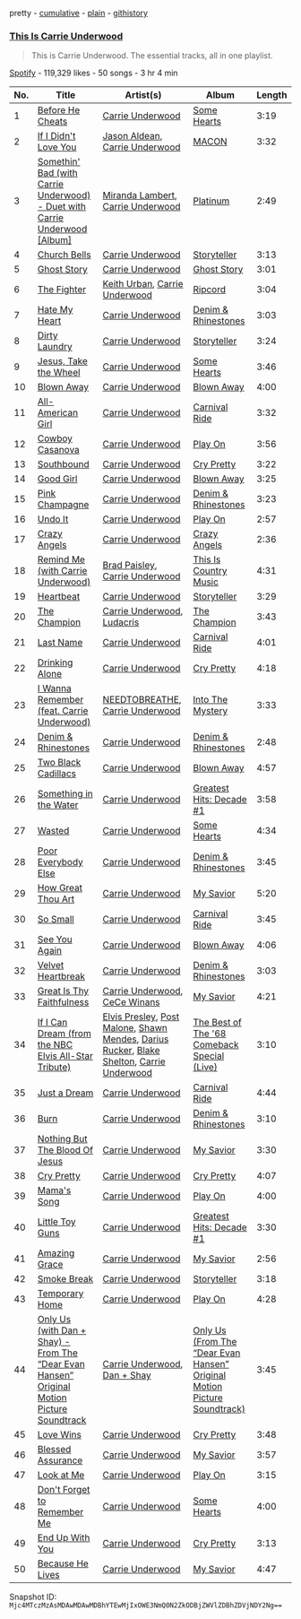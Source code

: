 pretty - [cumulative](/playlists/cumulative/37i9dQZF1DZ06evO2F0Lks.md) - [plain](/playlists/plain/37i9dQZF1DZ06evO2F0Lks) - [githistory](https://github.githistory.xyz/mackorone/spotify-playlist-archive/blob/main/playlists/plain/37i9dQZF1DZ06evO2F0Lks)

### [This Is Carrie Underwood](https://open.spotify.com/playlist/37i9dQZF1DZ06evO2F0Lks)

> This is Carrie Underwood\. The essential tracks, all in one playlist.

[Spotify](https://open.spotify.com/user/spotify) - 119,329 likes - 50 songs - 3 hr 4 min

| No. | Title | Artist(s) | Album | Length |
|---|---|---|---|---|
| 1 | [Before He Cheats](https://open.spotify.com/track/0ZUo4YjG4saFnEJhdWp9Bt) | [Carrie Underwood](https://open.spotify.com/artist/4xFUf1FHVy696Q1JQZMTRj) | [Some Hearts](https://open.spotify.com/album/0kys2jaKAiDPfNBd4z7LAg) | 3:19 |
| 2 | [If I Didn't Love You](https://open.spotify.com/track/1WQ40xJSvgDmD9K7ckJwux) | [Jason Aldean](https://open.spotify.com/artist/3FfvYsEGaIb52QPXhg4DcH), [Carrie Underwood](https://open.spotify.com/artist/4xFUf1FHVy696Q1JQZMTRj) | [MACON](https://open.spotify.com/album/2cydSJJLXu2TtP9VoOnGn4) | 3:32 |
| 3 | [Somethin' Bad \(with Carrie Underwood\) \- Duet with Carrie Underwood \[Album\]](https://open.spotify.com/track/6s9m5J92By7jii22Q2XtY2) | [Miranda Lambert](https://open.spotify.com/artist/66lH4jAE7pqPlOlzUKbwA0), [Carrie Underwood](https://open.spotify.com/artist/4xFUf1FHVy696Q1JQZMTRj) | [Platinum](https://open.spotify.com/album/4ZnIw6llQFlXcFgjMNtrTw) | 2:49 |
| 4 | [Church Bells](https://open.spotify.com/track/67citk3uzWs5qbaIVKTeg8) | [Carrie Underwood](https://open.spotify.com/artist/4xFUf1FHVy696Q1JQZMTRj) | [Storyteller](https://open.spotify.com/album/4q3SkZWPYJtKno1RbnrjL4) | 3:13 |
| 5 | [Ghost Story](https://open.spotify.com/track/2FGOg7uYBfnspkPOISXTFY) | [Carrie Underwood](https://open.spotify.com/artist/4xFUf1FHVy696Q1JQZMTRj) | [Ghost Story](https://open.spotify.com/album/7jiRQ5lBRvqoqSsPldfHjc) | 3:01 |
| 6 | [The Fighter](https://open.spotify.com/track/5OUSPcqhYTOzpbXzoEvKim) | [Keith Urban](https://open.spotify.com/artist/0u2FHSq3ln94y5Q57xazwf), [Carrie Underwood](https://open.spotify.com/artist/4xFUf1FHVy696Q1JQZMTRj) | [Ripcord](https://open.spotify.com/album/1IbfOjLqUSkhtXLpX31WZq) | 3:04 |
| 7 | [Hate My Heart](https://open.spotify.com/track/4oGCfTHN1hmXGy5mqmJVc3) | [Carrie Underwood](https://open.spotify.com/artist/4xFUf1FHVy696Q1JQZMTRj) | [Denim & Rhinestones](https://open.spotify.com/album/2owWAe2Sg7kh14s1JzR67u) | 3:03 |
| 8 | [Dirty Laundry](https://open.spotify.com/track/5qRRiqndqXaq2QBudIrkYU) | [Carrie Underwood](https://open.spotify.com/artist/4xFUf1FHVy696Q1JQZMTRj) | [Storyteller](https://open.spotify.com/album/4q3SkZWPYJtKno1RbnrjL4) | 3:24 |
| 9 | [Jesus, Take the Wheel](https://open.spotify.com/track/3lec3CzDPAxsZokPph5w87) | [Carrie Underwood](https://open.spotify.com/artist/4xFUf1FHVy696Q1JQZMTRj) | [Some Hearts](https://open.spotify.com/album/0kys2jaKAiDPfNBd4z7LAg) | 3:46 |
| 10 | [Blown Away](https://open.spotify.com/track/0vFMQi8ZnOM2y8cuReZTZ2) | [Carrie Underwood](https://open.spotify.com/artist/4xFUf1FHVy696Q1JQZMTRj) | [Blown Away](https://open.spotify.com/album/7atJn49QvtOLiFxhQd2hp9) | 4:00 |
| 11 | [All\-American Girl](https://open.spotify.com/track/2dRPQFwPqAmc42mDRnsDQu) | [Carrie Underwood](https://open.spotify.com/artist/4xFUf1FHVy696Q1JQZMTRj) | [Carnival Ride](https://open.spotify.com/album/5HwzpaqYOZABPnmvl5JYFX) | 3:32 |
| 12 | [Cowboy Casanova](https://open.spotify.com/track/6OqdF0vHI9xkqswI7EK0cD) | [Carrie Underwood](https://open.spotify.com/artist/4xFUf1FHVy696Q1JQZMTRj) | [Play On](https://open.spotify.com/album/3iLrVuA1k7onNmZTuUQH4u) | 3:56 |
| 13 | [Southbound](https://open.spotify.com/track/7qXPZxXn6Xmv1sjh03skiW) | [Carrie Underwood](https://open.spotify.com/artist/4xFUf1FHVy696Q1JQZMTRj) | [Cry Pretty](https://open.spotify.com/album/6LURWtPusB5fGenqj0lbFd) | 3:22 |
| 14 | [Good Girl](https://open.spotify.com/track/20DfkHC5grnKNJCzZQB6KC) | [Carrie Underwood](https://open.spotify.com/artist/4xFUf1FHVy696Q1JQZMTRj) | [Blown Away](https://open.spotify.com/album/7atJn49QvtOLiFxhQd2hp9) | 3:25 |
| 15 | [Pink Champagne](https://open.spotify.com/track/0LI59fuqv8OTAnY9cqCife) | [Carrie Underwood](https://open.spotify.com/artist/4xFUf1FHVy696Q1JQZMTRj) | [Denim & Rhinestones](https://open.spotify.com/album/2owWAe2Sg7kh14s1JzR67u) | 3:23 |
| 16 | [Undo It](https://open.spotify.com/track/1Fo2N5iXRi37maMboaig7O) | [Carrie Underwood](https://open.spotify.com/artist/4xFUf1FHVy696Q1JQZMTRj) | [Play On](https://open.spotify.com/album/3iLrVuA1k7onNmZTuUQH4u) | 2:57 |
| 17 | [Crazy Angels](https://open.spotify.com/track/0ZOTahGHXAJjKZXtW8aDT6) | [Carrie Underwood](https://open.spotify.com/artist/4xFUf1FHVy696Q1JQZMTRj) | [Crazy Angels](https://open.spotify.com/album/1LWYFA4ZIyQxM4nX5Cx9EU) | 2:36 |
| 18 | [Remind Me \(with Carrie Underwood\)](https://open.spotify.com/track/4ABua0yuWcpTotImEEJTaw) | [Brad Paisley](https://open.spotify.com/artist/13YmWQJFwgZrd4bf5IjMY4), [Carrie Underwood](https://open.spotify.com/artist/4xFUf1FHVy696Q1JQZMTRj) | [This Is Country Music](https://open.spotify.com/album/3krMgq4qNrE8SvW5rRg50V) | 4:31 |
| 19 | [Heartbeat](https://open.spotify.com/track/05BgC2247XGi8ySwBzOO0o) | [Carrie Underwood](https://open.spotify.com/artist/4xFUf1FHVy696Q1JQZMTRj) | [Storyteller](https://open.spotify.com/album/4q3SkZWPYJtKno1RbnrjL4) | 3:29 |
| 20 | [The Champion](https://open.spotify.com/track/0stPNUkU1LZnvxIcfrKnEZ) | [Carrie Underwood](https://open.spotify.com/artist/4xFUf1FHVy696Q1JQZMTRj), [Ludacris](https://open.spotify.com/artist/3ipn9JLAPI5GUEo4y4jcoi) | [The Champion](https://open.spotify.com/album/46muKAiFbLEkonRNRpTuEH) | 3:43 |
| 21 | [Last Name](https://open.spotify.com/track/44xWtabQzBHKXxD0UVLSNQ) | [Carrie Underwood](https://open.spotify.com/artist/4xFUf1FHVy696Q1JQZMTRj) | [Carnival Ride](https://open.spotify.com/album/5HwzpaqYOZABPnmvl5JYFX) | 4:01 |
| 22 | [Drinking Alone](https://open.spotify.com/track/4objxuNfJlJHomkRIPa2Y2) | [Carrie Underwood](https://open.spotify.com/artist/4xFUf1FHVy696Q1JQZMTRj) | [Cry Pretty](https://open.spotify.com/album/6LURWtPusB5fGenqj0lbFd) | 4:18 |
| 23 | [I Wanna Remember \(feat\. Carrie Underwood\)](https://open.spotify.com/track/124KRi7jkm9Skq89xIK28V) | [NEEDTOBREATHE](https://open.spotify.com/artist/610EjgFatGvVPtib97jQ8G), [Carrie Underwood](https://open.spotify.com/artist/4xFUf1FHVy696Q1JQZMTRj) | [Into The Mystery](https://open.spotify.com/album/2vDmR7Be0zQwcxDnHAqe5X) | 3:33 |
| 24 | [Denim & Rhinestones](https://open.spotify.com/track/3gC7D3VOB6zIeMG6lVNuTY) | [Carrie Underwood](https://open.spotify.com/artist/4xFUf1FHVy696Q1JQZMTRj) | [Denim & Rhinestones](https://open.spotify.com/album/2owWAe2Sg7kh14s1JzR67u) | 2:48 |
| 25 | [Two Black Cadillacs](https://open.spotify.com/track/5mFYtqhN4T2D9IPSaZnVDw) | [Carrie Underwood](https://open.spotify.com/artist/4xFUf1FHVy696Q1JQZMTRj) | [Blown Away](https://open.spotify.com/album/7atJn49QvtOLiFxhQd2hp9) | 4:57 |
| 26 | [Something in the Water](https://open.spotify.com/track/10RQKVSr4rS0coExTmi4dF) | [Carrie Underwood](https://open.spotify.com/artist/4xFUf1FHVy696Q1JQZMTRj) | [Greatest Hits: Decade \#1](https://open.spotify.com/album/3TqvvuCMcTpSjFvAToQT8A) | 3:58 |
| 27 | [Wasted](https://open.spotify.com/track/5d98TnYzxQmFE4vKgzWXuT) | [Carrie Underwood](https://open.spotify.com/artist/4xFUf1FHVy696Q1JQZMTRj) | [Some Hearts](https://open.spotify.com/album/0kys2jaKAiDPfNBd4z7LAg) | 4:34 |
| 28 | [Poor Everybody Else](https://open.spotify.com/track/5EdBMq8ChkcIhegMPzVWCT) | [Carrie Underwood](https://open.spotify.com/artist/4xFUf1FHVy696Q1JQZMTRj) | [Denim & Rhinestones](https://open.spotify.com/album/2owWAe2Sg7kh14s1JzR67u) | 3:45 |
| 29 | [How Great Thou Art](https://open.spotify.com/track/4fvpSvvMoEd9ka3wfMGjKn) | [Carrie Underwood](https://open.spotify.com/artist/4xFUf1FHVy696Q1JQZMTRj) | [My Savior](https://open.spotify.com/album/4Dep4FHb2IMFImgEhs83ww) | 5:20 |
| 30 | [So Small](https://open.spotify.com/track/6xfL1KzGxg48ACVlQE9qXr) | [Carrie Underwood](https://open.spotify.com/artist/4xFUf1FHVy696Q1JQZMTRj) | [Carnival Ride](https://open.spotify.com/album/5HwzpaqYOZABPnmvl5JYFX) | 3:45 |
| 31 | [See You Again](https://open.spotify.com/track/7jP7iCJ1cXVXYHWIkYtP6d) | [Carrie Underwood](https://open.spotify.com/artist/4xFUf1FHVy696Q1JQZMTRj) | [Blown Away](https://open.spotify.com/album/7atJn49QvtOLiFxhQd2hp9) | 4:06 |
| 32 | [Velvet Heartbreak](https://open.spotify.com/track/2MvjNZWNBKX7VWkYUxRBTJ) | [Carrie Underwood](https://open.spotify.com/artist/4xFUf1FHVy696Q1JQZMTRj) | [Denim & Rhinestones](https://open.spotify.com/album/2owWAe2Sg7kh14s1JzR67u) | 3:03 |
| 33 | [Great Is Thy Faithfulness](https://open.spotify.com/track/17AeeMY4OZlsqIUUlOlfP4) | [Carrie Underwood](https://open.spotify.com/artist/4xFUf1FHVy696Q1JQZMTRj), [CeCe Winans](https://open.spotify.com/artist/3qfrrrSO7utFdJkM2tvMRb) | [My Savior](https://open.spotify.com/album/4Dep4FHb2IMFImgEhs83ww) | 4:21 |
| 34 | [If I Can Dream \(from the NBC Elvis All\-Star Tribute\)](https://open.spotify.com/track/6L0bHTV6hf9UL6uCezlJCC) | [Elvis Presley](https://open.spotify.com/artist/43ZHCT0cAZBISjO8DG9PnE), [Post Malone](https://open.spotify.com/artist/246dkjvS1zLTtiykXe5h60), [Shawn Mendes](https://open.spotify.com/artist/7n2wHs1TKAczGzO7Dd2rGr), [Darius Rucker](https://open.spotify.com/artist/7FY5V3XMwlNBPitEjXowHQ), [Blake Shelton](https://open.spotify.com/artist/1UTPBmNbXNTittyMJrNkvw), [Carrie Underwood](https://open.spotify.com/artist/4xFUf1FHVy696Q1JQZMTRj) | [The Best of The '68 Comeback Special \(Live\)](https://open.spotify.com/album/1vaQwUom5fWnLNJDcabU01) | 3:10 |
| 35 | [Just a Dream](https://open.spotify.com/track/7g8OpS827dAYU067lZaR0L) | [Carrie Underwood](https://open.spotify.com/artist/4xFUf1FHVy696Q1JQZMTRj) | [Carnival Ride](https://open.spotify.com/album/5HwzpaqYOZABPnmvl5JYFX) | 4:44 |
| 36 | [Burn](https://open.spotify.com/track/6vYx683y1hTyS8vCujGANA) | [Carrie Underwood](https://open.spotify.com/artist/4xFUf1FHVy696Q1JQZMTRj) | [Denim & Rhinestones](https://open.spotify.com/album/2owWAe2Sg7kh14s1JzR67u) | 3:10 |
| 37 | [Nothing But The Blood Of Jesus](https://open.spotify.com/track/1TMD9dsPs6s16QyPa1VqS4) | [Carrie Underwood](https://open.spotify.com/artist/4xFUf1FHVy696Q1JQZMTRj) | [My Savior](https://open.spotify.com/album/4Dep4FHb2IMFImgEhs83ww) | 3:30 |
| 38 | [Cry Pretty](https://open.spotify.com/track/7B9UAoGiN4iMCv4s40xoiM) | [Carrie Underwood](https://open.spotify.com/artist/4xFUf1FHVy696Q1JQZMTRj) | [Cry Pretty](https://open.spotify.com/album/6LURWtPusB5fGenqj0lbFd) | 4:07 |
| 39 | [Mama's Song](https://open.spotify.com/track/0m8Ta268d1kBBG7lxMyWqa) | [Carrie Underwood](https://open.spotify.com/artist/4xFUf1FHVy696Q1JQZMTRj) | [Play On](https://open.spotify.com/album/3iLrVuA1k7onNmZTuUQH4u) | 4:00 |
| 40 | [Little Toy Guns](https://open.spotify.com/track/4lnnde7PnrXR3pUzQKBe6X) | [Carrie Underwood](https://open.spotify.com/artist/4xFUf1FHVy696Q1JQZMTRj) | [Greatest Hits: Decade \#1](https://open.spotify.com/album/3TqvvuCMcTpSjFvAToQT8A) | 3:30 |
| 41 | [Amazing Grace](https://open.spotify.com/track/0i67q5f6SBh6QvDgJV4f1v) | [Carrie Underwood](https://open.spotify.com/artist/4xFUf1FHVy696Q1JQZMTRj) | [My Savior](https://open.spotify.com/album/4Dep4FHb2IMFImgEhs83ww) | 2:56 |
| 42 | [Smoke Break](https://open.spotify.com/track/46W2wkCzFerbeQbNz3EIaa) | [Carrie Underwood](https://open.spotify.com/artist/4xFUf1FHVy696Q1JQZMTRj) | [Storyteller](https://open.spotify.com/album/4q3SkZWPYJtKno1RbnrjL4) | 3:18 |
| 43 | [Temporary Home](https://open.spotify.com/track/0d0tJF80562KcMndcBcSfM) | [Carrie Underwood](https://open.spotify.com/artist/4xFUf1FHVy696Q1JQZMTRj) | [Play On](https://open.spotify.com/album/3iLrVuA1k7onNmZTuUQH4u) | 4:28 |
| 44 | [Only Us \(with Dan + Shay\) \- From The “Dear Evan Hansen” Original Motion Picture Soundtrack](https://open.spotify.com/track/5uS9wvMZRGItgtOEzKZoTK) | [Carrie Underwood](https://open.spotify.com/artist/4xFUf1FHVy696Q1JQZMTRj), [Dan + Shay](https://open.spotify.com/artist/7z5WFjZAIYejWy0NI5lv4T) | [Only Us \(From The “Dear Evan Hansen” Original Motion Picture Soundtrack\)](https://open.spotify.com/album/5j1dWzKgecz37sV0sedDwF) | 3:45 |
| 45 | [Love Wins](https://open.spotify.com/track/4XWnHzCRfRjaHRsTNeh3WR) | [Carrie Underwood](https://open.spotify.com/artist/4xFUf1FHVy696Q1JQZMTRj) | [Cry Pretty](https://open.spotify.com/album/6LURWtPusB5fGenqj0lbFd) | 3:48 |
| 46 | [Blessed Assurance](https://open.spotify.com/track/1b8eNyAT5BW8xOeWUsNahv) | [Carrie Underwood](https://open.spotify.com/artist/4xFUf1FHVy696Q1JQZMTRj) | [My Savior](https://open.spotify.com/album/4Dep4FHb2IMFImgEhs83ww) | 3:57 |
| 47 | [Look at Me](https://open.spotify.com/track/30vfmE5gZLW1VtghknFwTn) | [Carrie Underwood](https://open.spotify.com/artist/4xFUf1FHVy696Q1JQZMTRj) | [Play On](https://open.spotify.com/album/3iLrVuA1k7onNmZTuUQH4u) | 3:15 |
| 48 | [Don't Forget to Remember Me](https://open.spotify.com/track/0SCtEUwSkgavjuzebBznX5) | [Carrie Underwood](https://open.spotify.com/artist/4xFUf1FHVy696Q1JQZMTRj) | [Some Hearts](https://open.spotify.com/album/0kys2jaKAiDPfNBd4z7LAg) | 4:00 |
| 49 | [End Up With You](https://open.spotify.com/track/5XIrB4tNKqmGxtVbYpTllz) | [Carrie Underwood](https://open.spotify.com/artist/4xFUf1FHVy696Q1JQZMTRj) | [Cry Pretty](https://open.spotify.com/album/6LURWtPusB5fGenqj0lbFd) | 3:13 |
| 50 | [Because He Lives](https://open.spotify.com/track/0IssjoPK88JuZug9zYkwcC) | [Carrie Underwood](https://open.spotify.com/artist/4xFUf1FHVy696Q1JQZMTRj) | [My Savior](https://open.spotify.com/album/4Dep4FHb2IMFImgEhs83ww) | 4:47 |

Snapshot ID: `Mjc4MTczMzAsMDAwMDAwMDBhYTEwMjIxOWE3NmQ0N2ZkODBjZWVlZDBhZDVjNDY2Ng==`
